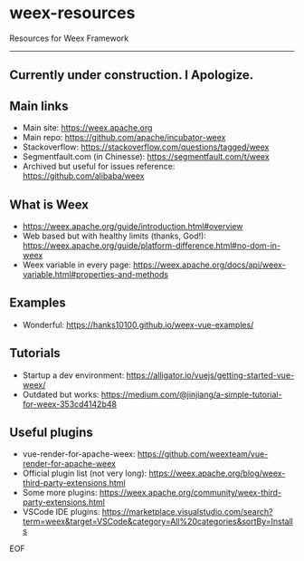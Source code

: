 # weex-resources
Resources for Weex Framework

------------------------------------------
Currently under construction. I Apologize.
------------------------------------------

## Main links

* Main site: https://weex.apache.org
* Main repo: https://github.com/apache/incubator-weex
* Stackoverflow: https://stackoverflow.com/questions/tagged/weex
* Segmentfault.com (in Chinesse): https://segmentfault.com/t/weex
* Archived but useful for issues reference: https://github.com/alibaba/weex

## What is Weex

* https://weex.apache.org/guide/introduction.html#overview
* Web based but with healthy limits (thanks, God!): https://weex.apache.org/guide/platform-difference.html#no-dom-in-weex
* Weex variable in every page: https://weex.apache.org/docs/api/weex-variable.html#properties-and-methods

## Examples

* Wonderful: https://hanks10100.github.io/weex-vue-examples/

## Tutorials

* Startup a dev environment: https://alligator.io/vuejs/getting-started-vue-weex/
* Outdated but works: https://medium.com/@jinjiang/a-simple-tutorial-for-weex-353cd4142b48

## Useful plugins

* vue-render-for-apache-weex: https://github.com/weexteam/vue-render-for-apache-weex
* Official plugin list (not very long): https://weex.apache.org/blog/weex-third-party-extensions.html
* Some more plugins: https://weex.apache.org/community/weex-third-party-extensions.html
* VSCode IDE plugins: https://marketplace.visualstudio.com/search?term=weex&target=VSCode&category=All%20categories&sortBy=Installs

EOF
